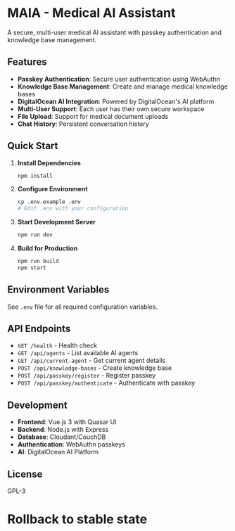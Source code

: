 # MAIA - Medical AI Assistant

A secure, multi-user medical AI assistant with passkey authentication and knowledge base management.

## Features

- **Passkey Authentication**: Secure user authentication using WebAuthn
- **Knowledge Base Management**: Create and manage medical knowledge bases
- **DigitalOcean AI Integration**: Powered by DigitalOcean's AI platform
- **Multi-User Support**: Each user has their own secure workspace
- **File Upload**: Support for medical document uploads
- **Chat History**: Persistent conversation history

## Quick Start

1. **Install Dependencies**

   ```bash
   npm install
   ```

2. **Configure Environment**

   ```bash
   cp .env.example .env
   # Edit .env with your configuration
   ```

3. **Start Development Server**

   ```bash
   npm run dev
   ```

4. **Build for Production**
   ```bash
   npm run build
   npm start
   ```

## Environment Variables

See `.env` file for all required configuration variables.

## API Endpoints

- `GET /health` - Health check
- `GET /api/agents` - List available AI agents
- `GET /api/current-agent` - Get current agent details
- `POST /api/knowledge-bases` - Create knowledge base
- `POST /api/passkey/register` - Register passkey
- `POST /api/passkey/authenticate` - Authenticate with passkey

## Development

- **Frontend**: Vue.js 3 with Quasar UI
- **Backend**: Node.js with Express
- **Database**: Cloudant/CouchDB
- **Authentication**: WebAuthn passkeys
- **AI**: DigitalOcean AI Platform

## License

GPL-3
# Rollback to stable state
